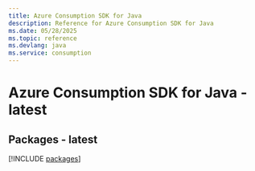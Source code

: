 ```yaml
---
title: Azure Consumption SDK for Java
description: Reference for Azure Consumption SDK for Java
ms.date: 05/28/2025
ms.topic: reference
ms.devlang: java
ms.service: consumption
---
```

# Azure Consumption SDK for Java - latest
## Packages - latest
[!INCLUDE [packages](consumption-index.md)]